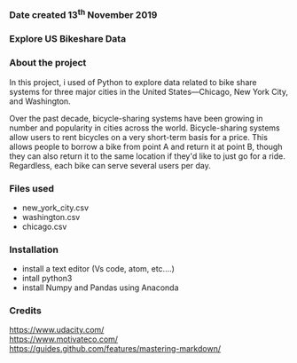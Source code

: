 ### Date created 13<sup>th</sup> November 2019

### Explore US Bikeshare Data

### About the project
In this project, i used of Python to explore data related to bike share systems for three major cities in the United States—Chicago, New York City, and Washington.

Over the past decade, bicycle-sharing systems have been growing in number and popularity in cities across the world. Bicycle-sharing systems allow users to rent bicycles on a very short-term basis for a price. This allows people to borrow a bike from point A and return it at point B, though they can also return it to the same location if they'd like to just go for a ride. Regardless, each bike can serve several users per day.

### Files used
<ul>
    <li>new_york_city.csv</li>
    <li>washington.csv</li>
    <li>chicago.csv</li>
</ul>

### Installation
<ul>
    <li>install a text editor (Vs code, atom, etc....)</li>
    <li>intall python3</li>
    <li>install Numpy and Pandas using Anaconda</li>
</ul>

### Credits
 <a href="https://www.udacity.com/">https://www.udacity.com/</a><br>
 <a href="https://www.motivateco.com/">https://www.motivateco.com/</a><br>
 <a href="https://guides.github.com/features/mastering-markdown/">https://guides.github.com/features/mastering-markdown/</a>


